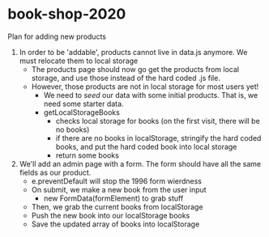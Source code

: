 # book-shop-2020

Plan for adding new products

1) In order to be 'addable', products cannot live in data.js anymore. We must relocate them to local storage
    - The products page should now go get the products from local storage, and use those instead of the hard coded .js file.
    - However, those products are not in local storage for most users yet!
        - We need to _seed_ our data with some initial products. That is, we need some starter data.
        - getLocalStorageBooks
            - checks local storage for books (on the first visit, there will be no books)
            - if there are no books in localStorage, stringify the hard coded books, and put the hard coded book into local storage
            - return some books
2) We'll add an admin page with a form. The form should have all the same fields as our product.
    - e.preventDefault will stop the 1996 form wierdness
    - On submit, we make a new book from the user input
        - new FormData(formElement) to grab stuff
    - Then, we grab the current books from localStorage
    - Push the new book into our localStorage books
    - Save the updated array of books into localStorage